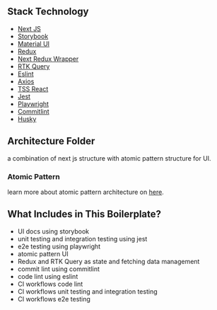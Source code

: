 ## Stack Technology

- [Next JS](https://nextjs.org/)
- [Storybook](https://storybook.js.org/)
- [Material UI](https://mui.com/)
- [Redux](https://redux.js.org/)
- [Next Redux Wrapper](https://github.com/kirill-konshin/next-redux-wrapper)
- [RTK Query](https://redux-toolkit.js.org/rtk-query/overview)
- [Eslint](https://eslint.org/)
- [Axios](https://github.com/axios/axios)
- [TSS React](https://www.tss-react.dev/)
- [Jest](https://jestjs.io/docs/)
- [Playwright](https://playwright.dev/)
- [Commitlint](https://commitlint.js.org/)
- [Husky](https://typicode.github.io/husky/)

## Architecture Folder

a combination of next js structure with atomic pattern structure for UI.

### Atomic Pattern

learn more about atomic pattern architecture on [here](https://paulonteri.com/thoughts/atomic-design-react).

## What Includes in This Boilerplate?

- UI docs using storybook
- unit testing and integration testing using jest
- e2e testing using playwright
- atomic pattern UI
- Redux and RTK Query as state and fetching data management
- commit lint using commitlint
- code lint using eslint
- CI workflows code lint
- CI workflows unit testing and integration testing
- CI workflows e2e testing
